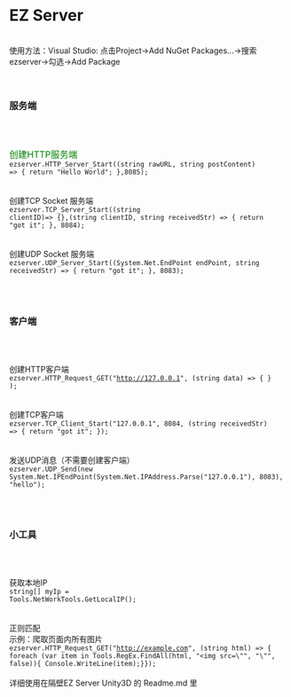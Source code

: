 <h1>EZ Server</h1>
</br>
使用方法：Visual Studio: 点击Project->Add NuGet Packages...->搜索ezserver->勾选->Add Package
</br></br></br>
<h3>服务端</h3></br></br>

<font size="3" color="green">创建HTTP服务端</font></br>
<code>ezserver.HTTP_Server_Start((string rawURL, string postContent) => { return "Hello World"; },8085);</code>
</br></br></br>
创建TCP Socket 服务端</br>
<code>ezserver.TCP_Server_Start((string clientID)=> {},(string clientID, string receivedStr) => { return "got it"; }, 8084);</code>
</br></br></br>
创建UDP Socket 服务端</br>
<code>ezserver.UDP_Server_Start((System.Net.EndPoint endPoint, string receivedStr) => { return "got it"; }, 8083);</code>

</br></br>
<h3>客户端</h3></br></br>

创建HTTP客户端</br>
<code>ezserver.HTTP_Request_GET("http://127.0.0.1", (string data) => { } );</code>
</br></br></br>
创建TCP客户端</br>
<code>ezserver.TCP_Client_Start("127.0.0.1", 8084, (string receivedStr) => { return "got it"; });</code>
</br></br></br>
发送UDP消息（不需要创建客户端）</br>
<code>ezserver.UDP_Send(new System.Net.IPEndPoint(System.Net.IPAddress.Parse("127.0.0.1"), 8083), "hello");</code>

</br></br>
<h3>小工具</h3></br></br>

获取本地IP</br>
<code>string[] myIp = Tools.NetWorkTools.GetLocalIP();</code>
</br></br></br>
正则匹配 </br>
示例：爬取页面内所有图片</br>
<code>ezserver.HTTP_Request_GET("http://example.com", (string html) => {
      foreach (var item in Tools.RegEx.FindAll(html, "<img src=\\"", "\\"", false)){
            Console.WriteLine(item);}});</code>
 </br></br>
详细使用在隔壁EZ Server Unity3D 的 Readme.md 里
             </br></br>
